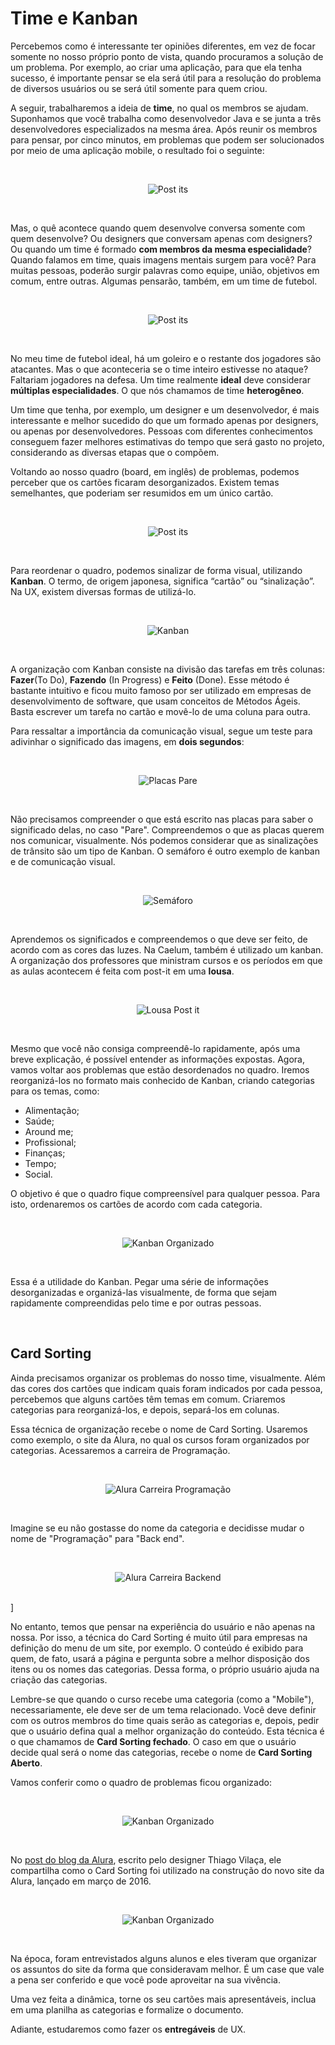 # Time e Kanban

Percebemos como é interessante ter opiniões diferentes, em vez de focar somente no nosso próprio ponto de vista, quando procuramos a solução de um problema. Por exemplo, ao criar uma aplicação, para que ela tenha sucesso, é importante pensar se ela será útil para a resolução do problema de diversos usuários ou se será útil somente para quem criou.

A seguir, trabalharemos a ideia de **time**, no qual os membros se ajudam. Suponhamos que você trabalha como desenvolvedor Java e se junta a três desenvolvedores especializados na mesma área. Após reunir os membros para pensar, por cinco minutos, em problemas que podem ser solucionados por meio de uma aplicação mobile, o resultado foi o seguinte:

<br>

<div align="center" width="300">

![Post its](images/post-its.png)

</div>

<br>

Mas, o quê acontece quando quem desenvolve conversa somente com quem desenvolve? Ou designers que conversam apenas com designers? Ou quando um time é formado **com membros da mesma especialidade**? Quando falamos em time, quais imagens mentais surgem para você? Para muitas pessoas, poderão surgir palavras como equipe, união, objetivos em comum, entre outras. Algumas pensarão, também, em um time de futebol.

<br>

<div align="center" width="300">

![Post its](images/time-futebol.png)

</div>

<br>

No meu time de futebol ideal, há um goleiro e o restante dos jogadores são atacantes. Mas o que aconteceria se o time inteiro estivesse no ataque? Faltariam jogadores na defesa. Um time realmente **ideal** deve considerar **múltiplas especialidades**. O que nós chamamos de time **heterogêneo**.

Um time que tenha, por exemplo, um designer e um desenvolvedor, é mais interessante e melhor sucedido do que um formado apenas por designers, ou apenas por desenvolvedores. Pessoas com diferentes conhecimentos conseguem fazer melhores estimativas do tempo que será gasto no projeto, considerando as diversas etapas que o compõem.

Voltando ao nosso quadro (board, em inglês) de problemas, podemos perceber que os cartões ficaram desorganizados. Existem temas semelhantes, que poderiam ser resumidos em um único cartão.

<br>

<div align="center" width="300">

![Post its](images/board.png)

</div>

<br>

Para reordenar o quadro, podemos sinalizar de forma visual, utilizando **Kanban**. O termo, de origem japonesa, significa “cartão” ou “sinalização”. Na UX, existem diversas formas de utilizá-lo.

<br>

<div align="center">

![Kanban](images/kanban.png)

</div>

<br>

A organização com Kanban consiste na divisão das tarefas em três colunas: **Fazer**(To Do), **Fazendo** (In Progress) e **Feito** (Done). Esse método é bastante intuitivo e ficou muito famoso por ser utilizado em empresas de desenvolvimento de software, que usam conceitos de Métodos Ágeis. Basta escrever um tarefa no cartão e movê-lo de uma coluna para outra.

Para ressaltar a importância da comunicação visual, segue um teste para adivinhar o significado das imagens, em **dois segundos**:

<br>

<div align="center">

![Placas Pare](images/placas-pare.png)

</div>

<br>

Não precisamos compreender o que está escrito nas placas para saber o significado delas, no caso "Pare". Compreendemos o que as placas querem nos comunicar, visualmente. Nós podemos considerar que as sinalizações de trânsito são um tipo de Kanban. O semáforo é outro exemplo de kanban e de comunicação visual.

<br>

<div align="center">

![Semáforo](images/semaforo.png)

</div>

<br>

Aprendemos os significados e compreendemos o que deve ser feito, de acordo com as cores das luzes. Na Caelum, também é utilizado um kanban. A organização dos professores que ministram cursos e os períodos em que as aulas acontecem é feita com post-it em uma **lousa**.

<br>

<div align="center">

![Lousa Post it](images/lousa-post-it.png)

</div>

<br>

Mesmo que você não consiga compreendê-lo rapidamente, após uma breve explicação, é possível entender as informações expostas. Agora, vamos voltar aos problemas que estão desordenados no quadro. Iremos reorganizá-los no formato mais conhecido de Kanban, criando categorias para os temas, como:

+ Alimentação;
+ Saúde;
+ Around me;
+ Profissional;
+ Finanças;
+ Tempo;
+ Social.

O objetivo é que o quadro fique compreensível para qualquer pessoa. Para isto, ordenaremos os cartões de acordo com cada categoria.

<br>

<div align="center">

![Kanban Organizado](images/kanban-organizado.png)

</div>

<br>

Essa é a utilidade do Kanban. Pegar uma série de informações desorganizadas e organizá-las visualmente, de forma que sejam rapidamente compreendidas pelo time e por outras pessoas.

<br>

## Card Sorting

Ainda precisamos organizar os problemas do nosso time, visualmente. Além das cores dos cartões que indicam quais foram indicados por cada pessoa, percebemos que alguns cartões têm temas em comum. Criaremos categorias para reorganizá-los, e depois, separá-los em colunas.

Essa técnica de organização recebe o nome de Card Sorting. Usaremos como exemplo, o site da Alura, no qual os cursos foram organizados por categorias. Acessaremos a carreira de Programação.

<br>

<div align="center">

![Alura Carreira Programação](images/alura-carreira-programacao.png)

</div>

<br>

Imagine se eu não gostasse do nome da categoria e decidisse mudar o nome de "Programação" para "Back end".

<br>

<div align="center">

![Alura Carreira Backend](images/alura-carreira-backend.png)

</div>

<br>]


No entanto, temos que pensar na experiência do usuário e não apenas na nossa. Por isso, a técnica do Card Sorting é muito útil para empresas na definição do menu de um site, por exemplo. O conteúdo é exibido para quem, de fato, usará a página e pergunta sobre a melhor disposição dos itens ou os nomes das categorias. Dessa forma, o próprio usuário ajuda na criação das categorias.

Lembre-se que quando o curso recebe uma categoria (como a "Mobile"), necessariamente, ele deve ser de um tema relacionado. Você deve definir com os outros membros do time quais serão as categorias e, depois, pedir que o usuário defina qual a melhor organização do conteúdo. Esta técnica é o que chamamos de **Card Sorting fechado**. O caso em que o usuário decide qual será o nome das categorias, recebe o nome de **Card Sorting Aberto**.

Vamos conferir como o quadro de problemas ficou organizado:

<br>

<div align="center">

![Kanban Organizado](images/board-card-organizado-problemas.png)

</div>

<br>

No [post do blog da Alura](https://www.alura.com.br/artigos/por-tras-do-novo-visual-do-alura), escrito pelo designer Thiago Vilaça, ele compartilha como o Card Sorting foi utilizado na construção do novo site da Alura, lançado em março de 2016.

<br>

<div align="center">

![Kanban Organizado](images/card-sorting.png)

</div>

<br>

Na época, foram entrevistados alguns alunos e eles tiveram que organizar os assuntos do site da forma que consideravam melhor. É um case que vale a pena ser conferido e que você pode aproveitar na sua vivência.

Uma vez feita a dinâmica, torne os seu cartões mais apresentáveis, inclua em uma planilha as categorias e formalize o documento.

Adiante, estudaremos como fazer os **entregáveis** de UX.
